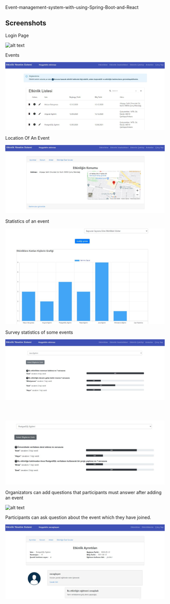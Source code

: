 Event-management-system-with-using-Spring-Boot-and-React

<h2> Screenshots </h2>

<p>Login Page</p>

![alt text](https://github.com/emrebinnaz/Event-management-system-with-using-React-and-Spring-Boot/blob/master/src/main/screenshots/giriş.JPG?raw=true)

<p>Events</p>

![alt text](https://github.com/emrebinnaz/Event-management-system-with-using-React-and-Spring-Boot/blob/master/src/main/screenshots/etkinlikler%20organizator.JPG?raw=true) 

<p>Location Of An Event </p>


![alt text](https://github.com/emrebinnaz/Event-management-system-with-using-React-and-Spring-Boot/blob/master/src/main/screenshots/konum.JPG?raw=true)


<p>Statistics of an event </p>

![alt text](https://github.com/emrebinnaz/Event-management-system-with-using-React-and-Spring-Boot/blob/master/src/main/screenshots/istatistik.JPG?raw=true)


<p> Survey statistics of some events </p>


![alt text](https://github.com/emrebinnaz/Event-management-system-with-using-React-and-Spring-Boot/blob/master/src/main/screenshots/anket%202.JPG?raw=true)

<br><br>


![alt text](https://github.com/emrebinnaz/Event-management-system-with-using-React-and-Spring-Boot/blob/master/src/main/screenshots/anket%201.JPG?raw=true)

<p>Organizators can add questions that participants must answer after adding an event </p>


![alt text](https://github.com/emrebinnaz/Event-management-system-with-using-React-and-Spring-Boot/blob/master/src/main/screenshots/etkinlik%20sorular%C4%B1.JPG?raw=true)


<p>Participants can ask question about the event which they have joined. </p>

![alt text](https://github.com/emrebinnaz/Event-management-system-with-using-React-and-Spring-Boot/blob/master/src/main/screenshots/kat%C4%B1l%C4%B1mc%C4%B1.JPG)
